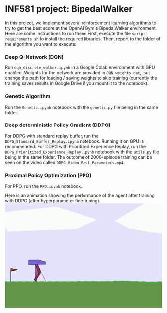 # INF581 project: BipedalWalker

In this project, we implement several reinforcement learning algorithms to try to get the best score at the OpenAI Gym's BipedalWalker environment.
Here are some instructions to run them:
First, execute the file `script-requirements.sh` to install the required libraries.
Then, report to the folder of the algorithm you want to execute:

### Deep Q-Network (DQN)
Run `dqn_discrete_walker.ipynb` in a Google Colab environment with GPU enabled.
Weights for the network are provided in `DQN_weights.dat`, jsut change the path for loading / saving weights to skip training (currently the training saves results in Google Drive if you mount it to the notebook).

### Genetic Algorithm
Run the `Genetic.ipynb` notebook with the `genetic.py` file being in the same folder.

### Deep deterministic Policy Gradient (DDPG)
For DDPG with standard replay buffer, run the `DDPG_Standard_Buffer_Replay.ipynb` notebook. Running it on GPU is recommended.
For DDPG with Prioritized Experience Replay, run the `DDPG_Prioritized_Experience_Replay.ipynb` notebook with the `utils.py` file being in the same folder.
The outcome of 2000-episode training can be seen on the video called `DDPG_Video_Best_Parameters.mp4`.

### Proximal Policy Optimization (PPO)
For PPO, run the `PPO.ipynb` notebook.


Here is an animation showing the performance of the agent after training with DDPG (after hyperparameter fine-tuning).
![DDPG](ddpg_best_parameters.gif)